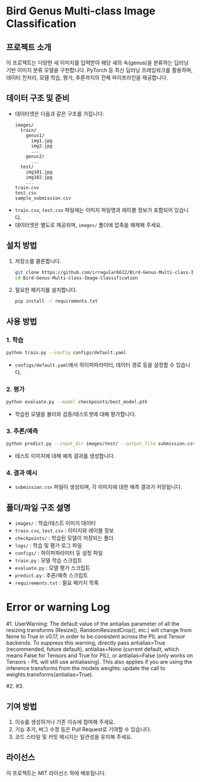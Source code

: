 # Bird Genus Multi-class Image Classification

## 프로젝트 소개
이 프로젝트는 다양한 새 이미지를 입력받아 해당 새의 속(genus)을 분류하는 딥러닝 기반 이미지 분류 모델을 구현합니다. PyTorch 등 최신 딥러닝 프레임워크를 활용하며, 데이터 전처리, 모델 학습, 평가, 추론까지의 전체 파이프라인을 제공합니다.

## 데이터 구조 및 준비
- 데이터셋은 다음과 같은 구조를 가집니다:
  ```
  images/
    train/
      genus1/
        img1.jpg
        img2.jpg
        ...
      genus2/
        ...
    test/
      img101.jpg
      img102.jpg
      ...
  train.csv
  test.csv
  sample_submission.csv
  ```
- `train.csv`, `test.csv` 파일에는 이미지 파일명과 레이블 정보가 포함되어 있습니다.
- 데이터셋은 별도로 제공되며, `images/` 폴더에 압축을 해제해 주세요.

## 설치 방법
1. 저장소를 클론합니다.
   ```bash
   git clone https://github.com/irregular6612/Bird-Genus-Multi-class-Image-Classification.git
   cd Bird-Genus-Multi-class-Image-Classification
   ```
2. 필요한 패키지를 설치합니다.
   ```bash
   pip install -r requirements.txt
   ```

## 사용 방법
### 1. 학습
```bash
python train.py --config configs/default.yaml
```
- `configs/default.yaml`에서 하이퍼파라미터, 데이터 경로 등을 설정할 수 있습니다.

### 2. 평가
```bash
python evaluate.py --model checkpoints/best_model.pth
```
- 학습된 모델을 불러와 검증/테스트셋에 대해 평가합니다.

### 3. 추론/예측
```bash
python predict.py --input_dir images/test/ --output_file submission.csv
```
- 테스트 이미지에 대해 예측 결과를 생성합니다.

### 4. 결과 예시
- `submission.csv` 파일이 생성되며, 각 이미지에 대한 예측 결과가 저장됩니다.

## 폴더/파일 구조 설명
- `images/` : 학습/테스트 이미지 데이터
- `train.csv`, `test.csv` : 이미지와 레이블 정보
- `checkpoints/` : 학습된 모델이 저장되는 폴더
- `logs/` : 학습 및 평가 로그 파일
- `configs/` : 하이퍼파라미터 등 설정 파일
- `train.py` : 모델 학습 스크립트
- `evaluate.py` : 모델 평가 스크립트
- `predict.py` : 추론/예측 스크립트
- `requirements.txt` : 필요 패키지 목록

# Error or warning Log
#1. UserWarning: The default value of the antialias parameter of all the resizing transforms 
(Resize(), RandomResizedCrop(), etc.) will change from None to True in v0.17, 
in order to be consistent across the PIL and Tensor backends. 
To suppress this warning, directly pass antialias=True (recommended, future default), 
antialias=None (current default, which means False for Tensors and True for PIL), 
or antialias=False (only works on Tensors - PIL will still use antialiasing). 
This also applies if you are using the inference transforms from the models weights: 
update the call to weights.transforms(antialias=True).

#2. 
#3. 

## 기여 방법
1. 이슈를 생성하거나 기존 이슈에 참여해 주세요.
2. 기능 추가, 버그 수정 등은 Pull Request로 기여할 수 있습니다.
3. 코드 스타일 및 커밋 메시지는 일관성을 유지해 주세요.

## 라이선스
이 프로젝트는 MIT 라이선스 하에 배포됩니다.